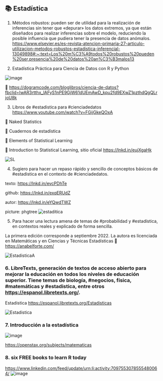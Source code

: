 ## 📚 Estadística 

1.	Métodos robustos: pueden ser de utilidad para la realización de inferencias sin tener que «depurar» los datos extremos, ya que están diseñados para realizar inferencias sobre el modelo, reduciendo la posible influencia que pudiera tener la presencia de datos anómalos. https://www.elsevier.es/es-revista-atencion-primaria-27-articulo-utilizacion-metodos-robustos-estadistica-inferencial-13049898#:~:text=Los%20m%C3%A9todos%20robustos%20pueden%20ser,presencia%20de%20datos%20an%C3%B3malos13


2. Estadística Práctica para Ciencia de Datos con R y Python

![image](https://user-images.githubusercontent.com/82233779/211324715-39d5f0b1-c8fc-430e-9435-60c6c3d7162b.png)

🔗 https://dogramcode.com/bloglibros/ciencia-de-datos?fbclid=IwAR3rtthx_lAFyS1nPE9GjW61dUEmAwD_kpu2fd9EXwZ1pzthdQgQLrjoU8k

3. Libros de #estadistica para #cienciadedatos https://www.youtube.com/watch?v=FGijGkeQOxA 

📘 Naked Statistics

📗 Cuadernos de estadística

📙 Elements of Statistical Learning

📒 Introduction to Statistical Learning, sitio oficial https://lnkd.in/eujXgaHk 

![SL](https://user-images.githubusercontent.com/82233779/214580622-de26d293-f849-4652-bc13-2226bec69089.PNG)


4. Sugiero para hacer un repaso rápido y sencillo de conceptos básicos de #estadistica en el contexto de #cienciadedatos.

texto: https://lnkd.in/evcPDhTe

github: https://lnkd.in/exqERUdZ

autor: https://lnkd.in/eYQwdTWZ

picture: phgtree 
![estaditica](https://user-images.githubusercontent.com/82233779/217120726-c70cd988-1983-4667-89f0-f03cf5b63900.jpg)

5. Para hacer una lectura amena de temas de #probabilidad y #estadística, en contextos reales y explicado de forma sencilla.

La primera edición corresponde a septiembre 2022. La autora es licenciada en Matemáticas y en Ciencias y Técnicas Estadísticas 🔗 https://anabelforte.com/


![EstadisticaA](https://user-images.githubusercontent.com/82233779/218484547-a048ea9b-5d5e-4e99-9e56-ea5a554f74c7.JPG)

### 6. LibreTexts, generación de textos de acceso abierto para mejorar la educación en todos los niveles de educación superior. Tiene temas de biología, #negocios, física, #matemáticas y #estadistica, entre otros https://espanol.libretexts.org/.
Estadistica https://espanol.libretexts.org/Estadisticas 

![Estadistica](https://user-images.githubusercontent.com/82233779/223190248-0f074d6f-3f6d-4c75-ba7c-4462358e947e.JPG)

### 7. Introducción a la estadística 
![image](https://github.com/EvelynOr/Publicaciones/assets/82233779/28e799c2-214d-4031-9bf5-6591c2c7a056)

https://openstax.org/subjects/matematicas

### 8. six FREE books to learn R today
https://www.linkedin.com/feed/update/urn:li:activity:7097553078555480064/ 
![image](https://www.linkedin.com/feed/update/urn:li:activity:7097576831603630080/)

